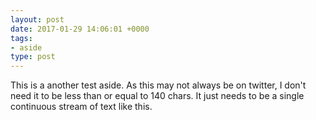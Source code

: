 ```yaml
---
layout: post
date: 2017-01-29 14:06:01 +0000
tags:
- aside
type: post
---
```


This is a another test aside. As this may not always be on twitter, I don't need it to be less than or equal to 140 chars. It just needs to be a single continuous stream of text like this.
